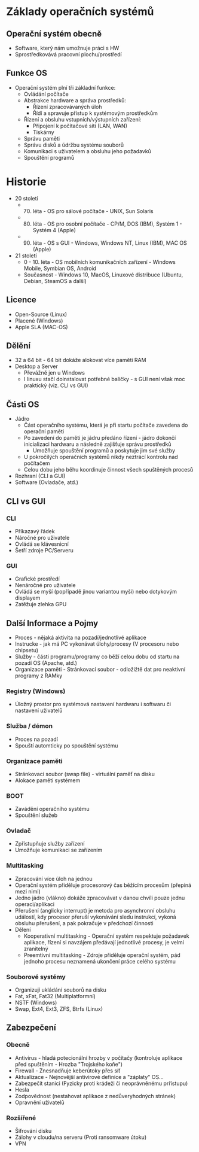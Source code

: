# Základy operačních systémů
## Operační systém obecně
* Software, který nám umožnuje práci s HW 
* Sprostředkovává pracovní plochu/prostředí

## Funkce OS
* Operační systém plní tři základní funkce: 
  * Ovládání počítače
  * Abstrakce hardware a správa prostředků:
    * Řízení zpracovávaných úloh
    * Řídí a spravuje přístup k systémovým prostředkům
  * Řízení a obsluhu vstupních/výstupních zařízení:
    * Připojení k počítačové síti (LAN, WAN)
    * Tiskárny
  * Správu paměti
  * Správu disků a údržbu systému souborů
  * Komunikaci s uživatelem a obsluhu jeho požadavků
  * Spouštění programů

# Historie
* 20 století
  * 70. léta - OS pro sálové počítače - UNIX, Sun Solaris
  * 80. léta - OS pro osobní počítače - CP/M, DOS (IBM), Systém 1 - Systém 4 (Apple)
  * 90. léta - OS s GUI - Windows, Windows NT, Linux (IBM), MAC OS (Apple)
* 21 století
  * 0 - 10. léta - OS mobilních komunikačních zařízení - Windows Mobile, Symbian OS, Android
  * Současnost - Windows 10, MacOS, Linuxové distribuce (Ubuntu, Debian, SteamOS a další)

## Licence
* Open-Source (Linux)
* Placené (Windows)
* Apple SLA (MAC-OS)

## Dělění
* 32 a 64 bit - 64 bit dokáže alokovat více paměti RAM
* Desktop a Server 
  * Převážně jen u Windows
  * I linuxu stačí doinstalovat potřebné balíčky - s GUI není však moc praktický (viz. CLI vs GUI)

## Části OS
* Jádro
  * Část operačního systému, která je při startu počítače zavedena do operační paměti
  * Po zavedení do paměti je jádru předáno řízení - jádro dokončí inicializaci hardwaru a následně zajišťuje správu prostředků
    * Umožňuje spouštění programů a poskytuje jim své služby
  * U pokročilých operačních systémů nikdy neztrácí kontrolu nad počítačem 
  * Celou dobu jeho běhu koordinuje činnost všech spuštěných procesů
* Rozhraní (CLI a GUI)
* Software (Ovladače, atd.)

## CLI vs GUI
### CLI
* Příkazavý řádek 
* Náročné pro uživatele
* Ovládá se klávesnicní
* Šetří zdroje PC/Serveru
### GUI
* Grafické prostředí
* Nenáročné pro uživatele
* Ovládá se myší (popřípadě jinou variantou myši) nebo dotykovým displayem
* Zatěžuje zlehka GPU

## Další Informace a Pojmy
* Proces - nějaká aktivita na pozadí/jednotlivé aplikace 
* Instrucke - jak má PC vykonávat úlohy/procesy (V procesoru nebo chipsetu)
* Služby - části programu/programy co běží celou dobu od startu na pozadí OS (Apache, atd.)
* Organizace paměti - Stránkovací soubor - odložižtě dat pro neaktivní programy z RAMky
### Registry (Windows)
* Úložný prostor pro systémová nastavení hardwaru i softwaru či nastavení uživatelů
### Služba / démon
* Proces na pozadí
* Spouští automticky po spouštění systému
### Organizace paměti
* Stránkovací soubor (swap file) - virtuální paměť na disku
* Alokace paměti systémem
### BOOT
* Zavádění operačního systému
* Spouštění služeb
### Ovladač
* Zpřístupňuje služby zařízení
* Umožňuje komunikaci se zařízením
### Multitasking
* Zpracování více úloh na jednou
* Operační systém přiděluje procesorový čas běžícím procesům (přepíná mezi nimi)
* Jedno jádro (vlákno) dokáže zpracovávat v danou chvíli pouze jednu operaci/aplikaci
* Přerušení (anglicky interrupt) je metoda pro asynchronní obsluhu událostí, kdy procesor přeruší vykonávání sledu instrukcí, vykoná obsluhu přerušení, a pak pokračuje v předchozí činnosti
* Dělení
  * Kooperativní multitasking - Operační systém respektuje požadavek aplikace, řízení si navzájem předávají jednotlivé procesy, je velmi zranitelný
  * Preemtivní multitasking - Zdroje přiděluje operační systém, pád jednoho procesu neznamená ukončení práce celého systému
### Souborové systémy
* Organizují ukládání souborů na disku
* Fat, xFat, Fat32 (Multiplatformní)
* NSTF (Windows)
* Swap, Ext4, Ext3, ZFS, Btrfs (Linux)

## Zabezpečení
### Obecně
* Antivirus - hladá potecionální hrozby v počítačy (kontroluje aplikace před spuštěním - Hrozba "Trojského koňe")
* Firewall - Znesnadňuje keberútoky přes síť
* Aktualizace - Nejnovější antivirové definice a "záplaty" OS...
* Zabezpečit stanici (Fyzicky proti krádeži či neoprávněnému prřístupu)
* Hesla
* Zodpovědnost (nestahovat aplikace z nedůveryhodných stránek)
* Opravnění uživatelů
### Rozšířené
* Šifrování disku
* Zálohy v cloudu/na serveru (Proti ransomware útoku)
* VPN
